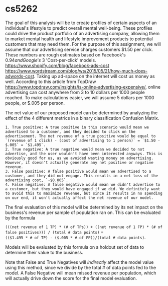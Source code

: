 # cs5262
The goal of this analysis will be to create profiles of certain aspects of an individual's lifestyle to predict overall mental well-being. These profiles could drive the product portfolio of an advertising company, allowing them to market mental health and lifestyle improvement products to potential customers that may need them.
For the purpose of this assignment, we will assume that our advertising service charges customers $1.50 per click. These numbers are rough estimates based on Facebook's $0.94 and Google's ~$3 'Cost-per-click' models.
https://www.shopify.com/blog/facebook-ads-cost
https://www.wordstream.com/blog/ws/2015/05/21/how-much-does-adwords-cost.
Taking up ad-space on the internet will cost us money as well. According to this article from TopDraw https://www.topdraw.com/insights/is-online-advertising-expensive/, online advertising can cost anywhere from 3 to 10 dollars per 1000 people reached. To make calculations easier, we will assume 5 dollars per 1000 people, or $.005 per person.

The net value of our proposed model can be determined by analyzing the effect of the 4 different metrics in a binary classification Confusion Matrix.

    1. True positive: A true positive in this scenario would mean we advertised to a customer, and they decided to click on the advertisement. The net revenue of a true positive would be equal to `(revenue of 1 click) - (cost of advertising to 1 person)` = `$1.50 - $.005` = `$1.495`.
    2. True negative: A true negative would mean we decided to not advertise, and the user wouldn't have been interested anyways. This is obviously good for us, as we avoided wasting money on advertising. However, it doesn't actually generate any net positive or negative revenue.
    3. False positive: A false positive would mean we advertised to a customer, and they did not engage. This results in a net loss of the advertising cost, `-$0.005`.
    4. False negative: A false negative would mean we didn't advertise to a customer, but they would have engaged if we did. We definitely want to avoid this to maximize revenue, but since it results in no spending on our end, it won't actually affect the net revenue of our model.

The final evaluation of this model will be determined by its net impact on the business's revenue per sample of population ran on. This can be evaluated by the formula 

`(((net revenue of 1 TP) * (# of TPs)) + ((net revenue of 1 FP) * (# of false positives))) / (total # data points)` =  
`(($1.495 * # of TP) - ($.005 * # of FP))/(total # data points)`.

 Models will be evaluated by this formula on a holdout set of data to determine their value to the business.

Note that False and True Negatives will *indirectly* affect the model value using this method, since we divide by the total # of data points fed to the model. A False Negative will mean missed revenue per population, which will actually drive down the score for the final model evaluation.

